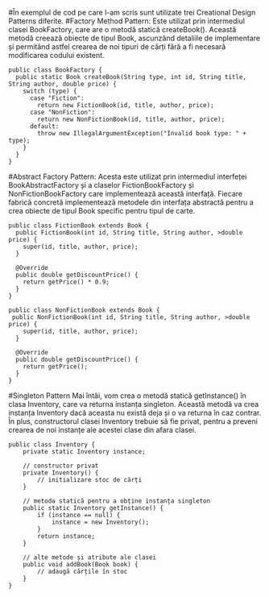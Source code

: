 #În exemplul de cod pe care l-am scris sunt utilizate trei Creational Design Patterns diferite.
#Factory Method Pattern: 
Este utilizat prin intermediul clasei BookFactory, care are o metodă statică createBook(). Această metodă creează obiecte de tipul Book, ascunzând detaliile de implementare și permitând astfel crearea de noi tipuri de cărți fără a fi necesară modificarea codului existent.

```
public class BookFactory {
  public static Book createBook(String type, int id, String title, String author, double price) {
    switch (type) {
      case "Fiction":
        return new FictionBook(id, title, author, price);
      case "NonFiction":
        return new NonFictionBook(id, title, author, price);
      default:
        throw new IllegalArgumentException("Invalid book type: " + type);
    }
  }
}
```
#Abstract Factory Pattern: 
Acesta este utilizat prin intermediul interfeței BookAbstractFactory și a claselor FictionBookFactory și NonFictionBookFactory care implementează această interfață. Fiecare fabrică concretă implementează metodele din interfața abstractă pentru a crea obiecte de tipul Book specific pentru tipul de carte.
```
public class FictionBook extends Book {
  public FictionBook(int id, String title, String author, >double price) {
    super(id, title, author, price);
  }

  @Override
  public double getDiscountPrice() {
    return getPrice() * 0.9;
  }
}
```
```
public class NonFictionBook extends Book {
 public NonFictionBook(int id, String title, String author, >double price) {
    super(id, title, author, price);
  }

  @Override
  public double getDiscountPrice() {
    return getPrice();
  }
}
```
#Singleton Pattern
Mai întâi, vom crea o metodă statică getInstance() în clasa Inventory, care va returna instanța singleton. Această metodă va crea instanța Inventory dacă aceasta nu există deja și o va returna în caz contrar. În plus, constructorul clasei Inventory trebuie să fie privat, pentru a preveni crearea de noi instanțe ale acestei clase din afara clasei.
```
public class Inventory {
    private static Inventory instance;

    // constructor privat
    private Inventory() {
        // initializare stoc de cărți
    }

    // metoda statică pentru a obține instanța singleton
    public static Inventory getInstance() {
        if (instance == null) {
            instance = new Inventory();
        }
        return instance;
    }

    // alte metode și atribute ale clasei
    public void addBook(Book book) {
        // adaugă cărțile în stoc
    }
}
```